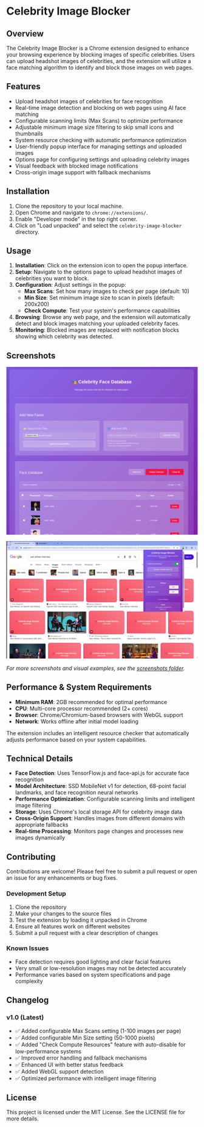 # Celebrity Image Blocker

## Overview
The Celebrity Image Blocker is a Chrome extension designed to enhance your browsing experience by blocking images of specific celebrities. Users can upload headshot images of celebrities, and the extension will utilize a face matching algorithm to identify and block those images on web pages.

## Features
- Upload headshot images of celebrities for face recognition
- Real-time image detection and blocking on web pages using AI face matching
- Configurable scanning limits (Max Scans) to optimize performance
- Adjustable minimum image size filtering to skip small icons and thumbnails
- System resource checking with automatic performance optimization
- User-friendly popup interface for managing settings and uploaded images
- Options page for configuring settings and uploading celebrity images
- Visual feedback with blocked image notifications
- Cross-origin image support with fallback mechanisms

## Installation
1. Clone the repository to your local machine.
2. Open Chrome and navigate to `chrome://extensions/`.
3. Enable "Developer mode" in the top right corner.
4. Click on "Load unpacked" and select the `celebrity-image-blocker` directory.

## Usage
1. **Installation**: Click on the extension icon to open the popup interface.
2. **Setup**: Navigate to the options page to upload headshot images of celebrities you want to block.
3. **Configuration**: Adjust settings in the popup:
   - **Max Scans**: Set how many images to check per page (default: 10)
   - **Min Size**: Set minimum image size to scan in pixels (default: 200x200)
   - **Check Compute**: Test your system's performance capabilities
4. **Browsing**: Browse any web page, and the extension will automatically detect and block images matching your uploaded celebrity faces.
5. **Monitoring**: Blocked images are replaced with notification blocks showing which celebrity was detected.

## Screenshots
![Options Page](screenshots/image-settings.png)

![Blocked Image Example](screenshots/main-example-search.png)

*For more screenshots and visual examples, see the [screenshots folder](screenshots/).*

## Performance & System Requirements
- **Minimum RAM**: 2GB recommended for optimal performance
- **CPU**: Multi-core processor recommended (2+ cores)
- **Browser**: Chrome/Chromium-based browsers with WebGL support
- **Network**: Works offline after initial model loading

The extension includes an intelligent resource checker that automatically adjusts performance based on your system capabilities.

## Technical Details
- **Face Detection**: Uses TensorFlow.js and face-api.js for accurate face recognition
- **Model Architecture**: SSD MobileNet v1 for detection, 68-point facial landmarks, and face recognition neural networks
- **Performance Optimization**: Configurable scanning limits and intelligent image filtering
- **Storage**: Uses Chrome's local storage API for celebrity image data
- **Cross-Origin Support**: Handles images from different domains with appropriate fallbacks
- **Real-time Processing**: Monitors page changes and processes new images dynamically

## Contributing
Contributions are welcome! Please feel free to submit a pull request or open an issue for any enhancements or bug fixes.

### Development Setup
1. Clone the repository
2. Make your changes to the source files
3. Test the extension by loading it unpacked in Chrome
4. Ensure all features work on different websites
5. Submit a pull request with a clear description of changes

### Known Issues
- Face detection requires good lighting and clear facial features
- Very small or low-resolution images may not be detected accurately
- Performance varies based on system specifications and page complexity

## Changelog
### v1.0 (Latest)
- ✅ Added configurable Max Scans setting (1-100 images per page)
- ✅ Added configurable Min Size setting (50-1000 pixels)
- ✅ Added "Check Compute Resources" feature with auto-disable for low-performance systems
- ✅ Improved error handling and fallback mechanisms
- ✅ Enhanced UI with better status feedback
- ✅ Added WebGL support detection
- ✅ Optimized performance with intelligent image filtering

## License
This project is licensed under the MIT License. See the LICENSE file for more details.